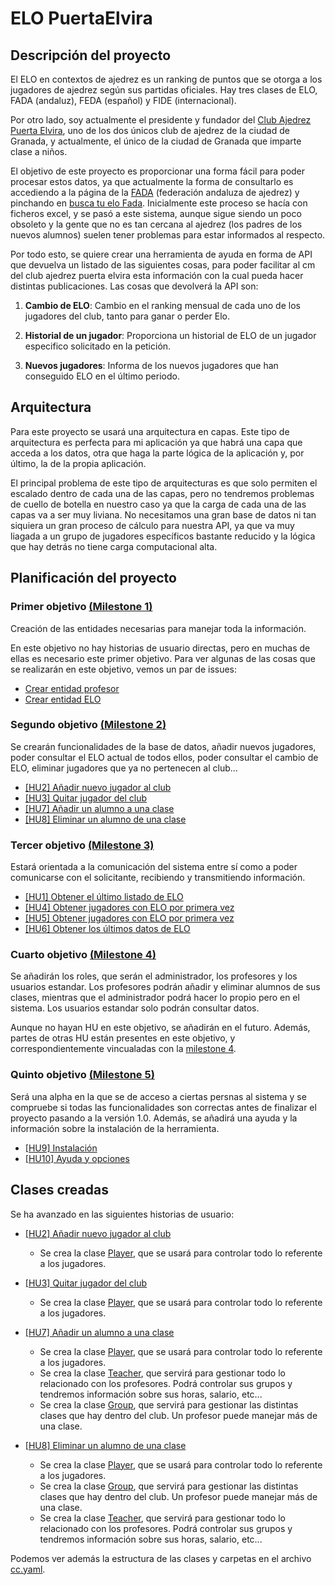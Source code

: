 # ELO PuertaElvira


## Descripción del proyecto

El ELO en contextos de ajedrez es un ranking de puntos que se otorga a los jugadores de ajedrez según sus partidas oficiales. Hay tres clases de ELO, FADA (andaluz), FEDA (español) y FIDE (internacional). 

Por otro lado, soy actualmente el presidente y fundador del [Club Ajedrez Puerta Elvira](http://clubajedrezpuertaelvira.blogspot.com/), uno de los dos únicos club de ajedrez de la ciudad de Granada, y actualmente, el único de la ciudad de Granada que imparte clase a niños. 

El objetivo de este proyecto es proporcionar una forma fácil para poder procesar estos datos, ya que actualmente la forma de consultarlo es accediendo a la página de la [FADA](http://www.fadajedrez.com/) (federación andaluza de ajedrez) y pinchando en [busca tu elo Fada](http://www.fadajedrez.com/index.php/gestion-elo/busca-tu-elo-fada). Inicialmente este proceso se hacía con ficheros excel, y se pasó a este sistema, aunque sigue siendo un poco obsoleto y la gente que no es tan cercana al ajedrez (los padres de los nuevos alumnos) suelen tener problemas para estar informados al respecto. 

Por todo esto, se quiere crear una herramienta de ayuda en forma de API que devuelva un listado de las siguientes cosas, para poder facilitar al cm del club ajedrez puerta elvira esta información con la cual pueda hacer distintas publicaciones. Las cosas que devolverá la API son:

1. **Cambio de ELO**: Cambio en el ranking mensual de cada uno de los jugadores del club, tanto para ganar o perder Elo.
	
2. **Historial de un jugador**: Proporciona un historial de ELO de un jugador especifico solicitado en la petición.
	
3. **Nuevos jugadores**: Informa de los nuevos jugadores que han conseguido ELO en el último periodo.

## Arquitectura

Para este proyecto se usará una arquitectura en capas. Este tipo de arquitectura es perfecta para mi aplicación ya que habrá una capa que acceda a los datos, otra que haga la parte lógica de la aplicación y, por último, la de la propia aplicación. 

El principal problema de este tipo de arquitecturas es que solo permiten el escalado dentro de cada una de las capas, pero no tendremos problemas de cuello de botella en nuestro caso ya que la carga de cada una de las capas va a ser muy liviana. No necesitamos una gran base de datos ni tan siquiera un gran proceso de cálculo para nuestra API, ya que va muy liagada a un grupo de jugadores específicos bastante reducido y la lógica que hay detrás no tiene carga computacional alta.



## Planificación del proyecto

### Primer objetivo [(Milestone 1)](https://github.com/manuelorantes/EloPuertaElvira/milestone/3)

Creación de las entidades necesarias para manejar toda la información.

En este objetivo no hay historias de usuario directas, pero en muchas de ellas es necesario este primer objetivo. Para ver algunas de las cosas que se realizarán en este objetivo, vemos un par de issues:

- [Crear entidad profesor](https://github.com/manuelorantes/EloPuertaElvira/issues/17)
- [Crear entidad ELO](https://github.com/manuelorantes/EloPuertaElvira/issues/32)


### Segundo objetivo [(Milestone 2)](https://github.com/manuelorantes/EloPuertaElvira/milestone/5)

Se crearán funcionalidades de la base de datos, añadir nuevos jugadores, poder consultar el ELO actual de todos ellos, poder consultar el cambio de ELO, eliminar jugadores que ya no pertenecen al club...

- [[HU2] Añadir nuevo jugador al club](https://github.com/manuelorantes/EloPuertaElvira/issues/7)
- [[HU3] Quitar jugador del club](https://github.com/manuelorantes/EloPuertaElvira/issues/8)
- [[HU7] Añadir un alumno a una clase](https://github.com/manuelorantes/EloPuertaElvira/issues/12)
- [[HU8] Eliminar un alumno de una clase](https://github.com/manuelorantes/EloPuertaElvira/issues/13)

  
### Tercer objetivo [(Milestone 3)](https://github.com/manuelorantes/EloPuertaElvira/milestone/4)

Estará orientada a la comunicación del sistema entre sí como a poder comunicarse con el solicitante, recibiendo y transmitiendo información.

- [[HU1] Obtener el último listado de ELO](https://github.com/manuelorantes/EloPuertaElvira/issues/6)
- [[HU4] Obtener jugadores con ELO por primera vez](https://github.com/manuelorantes/EloPuertaElvira/issues/9)
- [[HU5] Obtener jugadores con ELO por primera vez](https://github.com/manuelorantes/EloPuertaElvira/issues/10)
- [[HU6] Obtener los últimos datos de ELO](https://github.com/manuelorantes/EloPuertaElvira/issues/11)
  

### Cuarto objetivo [(Milestone 4)](https://github.com/manuelorantes/EloPuertaElvira/milestone/6)

Se añadirán los roles, que serán el administrador, los profesores y los usuarios estandar. Los profesores podrán añadir y eliminar alumnos de sus clases, mientras que el administrador podrá hacer lo propio pero en el sistema. Los usuarios estandar solo podrán consultar datos.

Aunque no hayan HU en este objetivo, se añadirán en el futuro. Además, partes de otras HU están presentes en este objetivo, y correspondientemente vincualadas con la [milestone 4](https://github.com/manuelorantes/EloPuertaElvira/milestone/6).

### Quinto objetivo [(Milestone 5)](https://github.com/manuelorantes/EloPuertaElvira/milestone/7)

Será una alpha en la que se de acceso a ciertas persnas al sistema y se compruebe si todas las funcionalidades son correctas antes de finalizar el proyecto pasando a la versión 1.0. Además, se añadirá una ayuda y la información sobre la instalación de la herramienta.

- [[HU9] Instalación](https://github.com/manuelorantes/EloPuertaElvira/issues/14)
- [[HU10] Ayuda y opciones](https://github.com/manuelorantes/EloPuertaElvira/issues/15)
    
## Clases creadas

Se ha avanzado en las siguientes historias de usuario:

- [[HU2] Añadir nuevo jugador al club](https://github.com/manuelorantes/EloPuertaElvira/issues/7)
  + Se crea la clase [Player](https://github.com/manuelorantes/EloPuertaElvira/blob/main/Proyecto_EloPuertaElvira/src/Entity/Player.php), que se usará para controlar todo lo referente a los jugadores.

- [[HU3] Quitar jugador del club](https://github.com/manuelorantes/EloPuertaElvira/issues/8)
  + Se crea la clase [Player](https://github.com/manuelorantes/EloPuertaElvira/blob/main/Proyecto_EloPuertaElvira/src/Entity/Player.php), que se usará para controlar todo lo referente a los jugadores.

- [[HU7] Añadir un alumno a una clase](https://github.com/manuelorantes/EloPuertaElvira/issues/12)
  + Se crea la clase [Player](https://github.com/manuelorantes/EloPuertaElvira/blob/main/Proyecto_EloPuertaElvira/src/Entity/Player.php), que se usará para controlar todo lo referente a los jugadores.
  + Se crea la clase [Teacher](https://github.com/manuelorantes/EloPuertaElvira/blob/main/Proyecto_EloPuertaElvira/src/Entity/Teacher.php), que servirá para gestionar todo lo relacionado con los profesores. Podrá controlar sus grupos y tendremos información sobre sus horas, salario, etc...
  + Se crea la clase [Group](https://github.com/manuelorantes/EloPuertaElvira/blob/main/Proyecto_EloPuertaElvira/src/Entity/Group.php), que servirá para gestionar las distintas clases que hay dentro del club. Un profesor puede manejar más de una clase.

- [[HU8] Eliminar un alumno de una clase](https://github.com/manuelorantes/EloPuertaElvira/issues/13)
  + Se crea la clase [Player](https://github.com/manuelorantes/EloPuertaElvira/blob/main/Proyecto_EloPuertaElvira/src/Entity/Player.php), que se usará para controlar todo lo referente a los jugadores.
  + Se crea la clase [Group](https://github.com/manuelorantes/EloPuertaElvira/blob/main/Proyecto_EloPuertaElvira/src/Entity/Group.php), que servirá para gestionar las distintas clases que hay dentro del club. Un profesor puede manejar más de una clase.
  + Se crea la clase [Teacher](https://github.com/manuelorantes/EloPuertaElvira/blob/main/Proyecto_EloPuertaElvira/src/Entity/Teacher.php), que servirá para gestionar todo lo relacionado con los profesores. Podrá controlar sus grupos y tendremos información sobre sus horas, salario, etc...

Podemos ver además la estructura de las clases y carpetas en el archivo [cc.yaml](https://github.com/manuelorantes/EloPuertaElvira/blob/main/Proyecto_EloPuertaElvira/cc.yaml).
 
